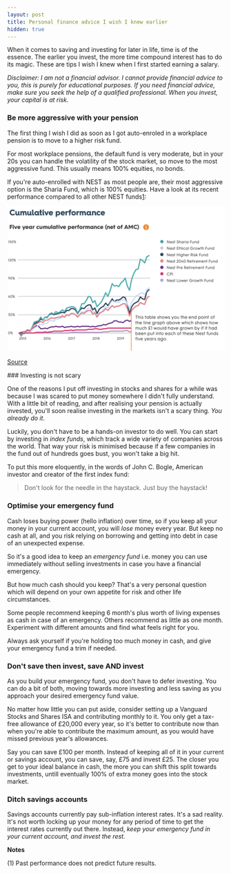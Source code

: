 ```yaml
---
layout: post
title: Personal finance advice I wish I knew earlier
hidden: true
---
```


When it comes to saving and investing for later in life, time is of the
essence. The earlier you invest, the more time compound interest has to do its
magic. These are tips I wish I knew when I first started earning a salary.

_Disclaimer: I am not a financial advisor. I cannot provide financial advice to
you, this is purely for educational purposes. If you need financial advice,
make sure you seek the help of a qualified professional. When you invest, your
capital is at risk._

### Be more aggressive with your pension

The first thing I wish I did as soon as I got auto-enroled in a workplace
pension is to move to a higher risk fund.

For most workplace pensions, the default fund is very moderate, but in your 20s
you can handle the volatility of the stock market, so move to the most
aggressive fund. This usually means 100% equities, no bonds.

If you're auto-enrolled with NEST as most people are, their most aggressive
option is the Sharia Fund, which is 100% equities. Have a look at its recent
performance compared to all other NEST funds[1](#1):

![Nest fund comparison](/public/img/nest.png)

[Source](https://www.nestpensions.org.uk/schemeweb/nest/aboutnest/investment-approach/other-fund-choices/fund-factsheets.html)

### Investing is not scary

One of the reasons I put off investing in stocks and shares for a while was
because I was scared to put money somewhere I didn't fully understand. With a
little bit of reading, and after realising your pension is actually invested,
you'll soon realise investing in the markets isn't a scary thing. _You already
do it_.

Luckily, you don't have to be a hands-on investor to do well. You can start by
investing in _index funds_, which track a wide variety of companies across the
world. That way your risk is minimised because if a few companies in the fund
out of hundreds goes bust, you won't take a big hit.

To put this more eloquently, in the words of John C. Bogle, American investor
and creator of the first index fund:

> Don't look for the needle in the haystack. Just buy the haystack!

### Optimise your emergency fund

Cash loses buying power (hello inflation) over time, so if you keep all your
money in your current account, you will _lose_ money every year. But keep no
cash at all, and you risk relying on borrowing and getting into debt in case of
an unexpected expense.

So it's a good idea to keep an _emergency fund_ i.e. money you can use
immediately without selling investments in case you have a financial emergency.

But how much cash should you keep? That's a very personal question which will
depend on your own appetite for risk and other life circumstances.

Some people recommend keeping 6 month's plus worth of living expenses as cash in
case of an emergency. Others recommend as little as one month. Experiment with
different amounts and find what feels right for you.

Always ask yourself if you're holding too much money in cash, and give your
emergency fund a trim if needed.

### Don't save then invest, save AND invest

As you build your emergency fund, you don't have to defer investing. You can do
a bit of both, moving towards more investing and less saving as you approach
your desired emergency fund value.

No matter how little you can put aside, consider setting up a Vanguard Stocks
and Shares ISA and contributing monthly to it. You only get a tax-free allowance
of £20,000 every year, so it's better to contribute now than when you're able
to contribute the maximum amount, as you would have missed previous year's
allowances.

Say you can save £100 per month. Instead of keeping all of it in your current
or savings account, you can save, say, £75 and invest £25. The closer you get
to your ideal balance in cash, the more you can shift this split towards
investments, untill eventually 100% of extra money goes into the stock market.

### Ditch savings accounts

Savings accounts currently pay sub-inflation interest rates. It's a sad reality.
It's not worth locking up your money for any period of time to get the interest
rates currently out there. Instead, _keep your emergency fund in your current
account, and invest the rest._

**Notes**

(1) Past performance does not predict future results.
